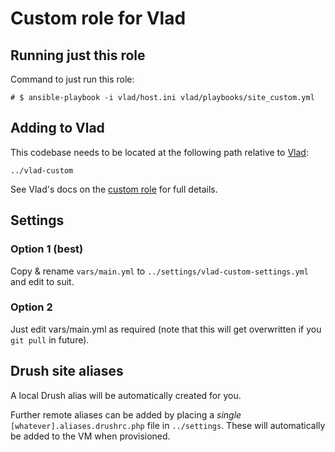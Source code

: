 # Custom role for Vlad

## Running just this role

Command to just run this role:

```
# $ ansible-playbook -i vlad/host.ini vlad/playbooks/site_custom.yml
```

## Adding to Vlad

This codebase needs to be located at the following path relative to [Vlad](https://github.com/hashbangcode/vlad):

```
../vlad-custom
```
See Vlad's docs on the [custom role](https://github.com/hashbangcode/vlad/blob/dev/vlad/docs/custom_role.md) for full details.

## Settings

### Option 1 (best)

Copy & rename ```vars/main.yml``` to ```../settings/vlad-custom-settings.yml``` and edit to suit.

### Option 2

Just edit vars/main.yml as required (note that this will get overwritten if you ```git pull``` in future).

## Drush site aliases

A local Drush alias will be automatically created for you.

Further remote aliases can be added by placing a *single* ```[whatever].aliases.drushrc.php``` file in ```../settings```. These will automatically be added to the VM when provisioned.
